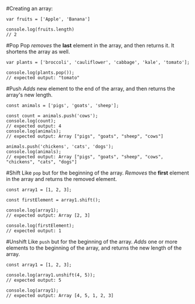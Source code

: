 #Creating an array:
```
var fruits = ['Apple', 'Banana']

console.log(fruits.length)
// 2
```

#Pop
Pop *removes* the **last** element in the array, and then returns it. It shortens the array as well.
```
var plants = ['broccoli', 'cauliflower', 'cabbage', 'kale', 'tomato'];

console.log(plants.pop());
// expected output: "tomato"
```
#Push
*Adds* new element to the end of the array, and then returns the array's new length.
```
const animals = ['pigs', 'goats', 'sheep'];

const count = animals.push('cows');
console.log(count);
// expected output: 4
console.log(animals);
// expected output: Array ["pigs", "goats", "sheep", "cows"]

animals.push('chickens', 'cats', 'dogs');
console.log(animals);
// expected output: Array ["pigs", "goats", "sheep", "cows", "chickens", "cats", "dogs"]
```
#Shift
Like `pop` but for the beginning of the array. *Removes* the **first** element in the array and returns the removed element.
```
const array1 = [1, 2, 3];

const firstElement = array1.shift();

console.log(array1);
// expected output: Array [2, 3]

console.log(firstElement);
// expected output: 1
```
#Unshift
Like `push` but for the beginning of the array. *Adds* one or more elements to the beginning of the array, and returns the new length of the array.
```
const array1 = [1, 2, 3];

console.log(array1.unshift(4, 5));
// expected output: 5

console.log(array1);
// expected output: Array [4, 5, 1, 2, 3]
```
